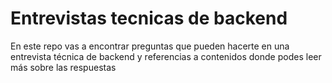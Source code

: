 # Entrevistas tecnicas de backend

En este repo vas a encontrar preguntas que pueden hacerte en una entrevista técnica de backend y referencias a contenidos donde podes leer más sobre las respuestas